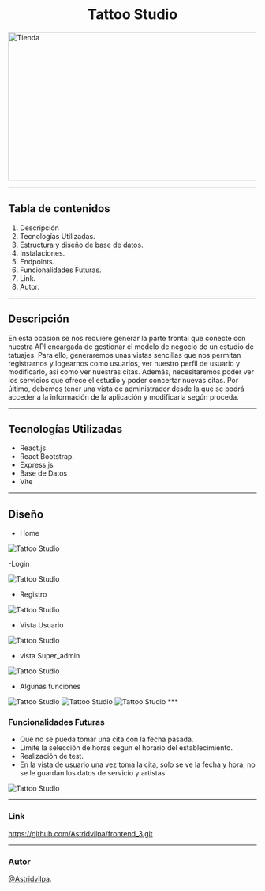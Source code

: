 <h1 align="center"> Tattoo Studio</h1>

<image src="./img/estudio1.jpg" alt="Tienda" width="600" height="300" align="center" >

***
## Tabla de contenidos

1. Descripción 
2. Tecnologías Utilizadas.
3. Estructura y diseño de base de datos.
4. Instalaciones.
5. Endpoints.
6. Funcionalidades Futuras.
7. Link.
8. Autor.

***
## Descripción
En esta ocasión se nos requiere generar la parte frontal que conecte con nuestra API encargada de gestionar el modelo de negocio de un estudio de tatuajes. Para ello, generaremos unas vistas sencillas que nos permitan registrarnos y
logearnos como usuarios, ver nuestro perfil de usuario y modificarlo, así como ver
nuestras citas. Además, necesitaremos poder ver los servicios que ofrece el estudio
y poder concertar nuevas citas.
Por último, debemos tener una vista de administrador desde la que se podrá
acceder a la información de la aplicación y modificarla según proceda.


***
## Tecnologías Utilizadas

- React.js.
- React Bootstrap.
- Express.js
- Base de Datos
- Vite

***
## Diseño 
- Home 

<image src="./img/home.png" alt="Tattoo Studio">

-Login

<image src="./img/login.png" alt="Tattoo Studio">

- Registro 

<image src="./img/registro.png" alt="Tattoo Studio">

- Vista Usuario

<image src="./img/user.png" alt="Tattoo Studio">

- vista Super_admin

<image src="./img/user.png" alt="Tattoo Studio">

- Algunas funciones

<image src="./img/mis citas.png" alt="Tattoo Studio">

<image src="./img/editaPerfil.png" alt="Tattoo Studio">

<image src="./img/todosUsuarios.png" alt="Tattoo Studio">
***


 ### Funcionalidades Futuras

 - Que no se pueda tomar una cita con la fecha  pasada.
 - Limite la selección de horas segun el horario del establecimiento.
 - Realización de test.
 - En la vista de usuario una vez toma la cita, solo se ve la fecha y hora, no se le guardan los datos de servicio y artistas 

 <image src="./img/mis citas.png" alt="Tattoo Studio">

 ***

 ### Link

https://github.com/Astridvilpa/frontend_3.git


 ****
  
  ###  Autor

 [@Astridvilpa](https://github.com/Astridvilpa).
